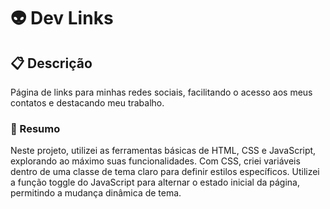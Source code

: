 
# :alien: Dev Links


## :clipboard: Descrição

Página de links para minhas redes sociais, facilitando o acesso aos meus contatos e destacando meu trabalho.


### :page_with_curl: Resumo

Neste projeto, utilizei as ferramentas básicas de HTML, CSS e JavaScript, explorando ao máximo suas funcionalidades. Com CSS, criei variáveis dentro de uma classe de tema claro para definir estilos específicos. Utilizei a função toggle do JavaScript para alternar o estado inicial da página, permitindo a mudança dinâmica de tema.


